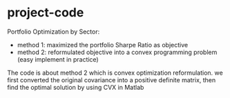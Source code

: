 # project-code
Portfolio Optimization by Sector: 
- method 1: maximized the portfolio Sharpe Ratio as objective
- method 2: reformulated objective into a convex programming problem (easy implement in practice)

The code is about method 2 which is convex optimization reformulation.
we first converted the original covariance into a positive definite matrix, then find the optimal solution by using CVX in Matlab


